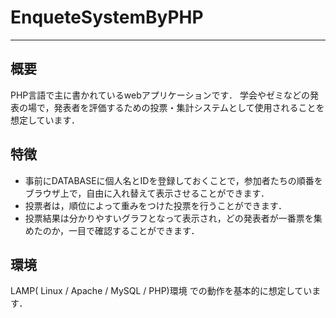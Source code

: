 # EnqueteSystemByPHP
---

## 概要
PHP言語で主に書かれているwebアプリケーションです．
学会やゼミなどの発表の場で，発表者を評価するための投票・集計システムとして使用されることを想定しています．

## 特徴
* 事前にDATABASEに個人名とIDを登録しておくことで，参加者たちの順番をブラウザ上で，自由に入れ替えて表示させることができます．
* 投票者は，順位によって重みをつけた投票を行うことができます．
* 投票結果は分かりやすいグラフとなって表示され，どの発表者が一番票を集めたのか，一目で確認することができます．

## 環境
 LAMP( Linux / Apache / MySQL / PHP)環境 での動作を基本的に想定しています．
